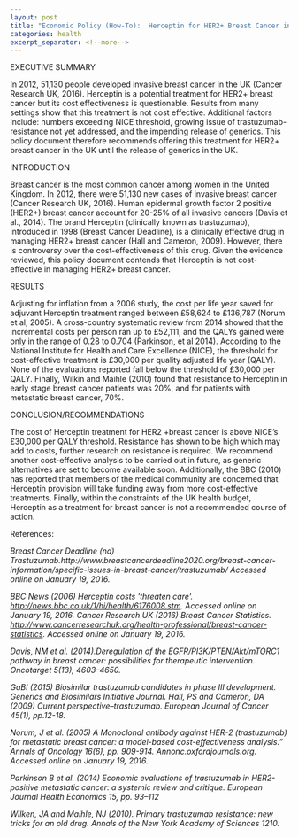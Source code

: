 ```yaml
---
layout: post
title: "Economic Policy (How-To):  Herceptin for HER2+ Breast Cancer in the UK"
categories: health
excerpt_separator: <!--more-->
---
```

EXECUTIVE SUMMARY

In 2012, 51,130 people developed invasive breast cancer in the UK (Cancer Research UK, 2016). Herceptin is a potential treatment for HER2+ breast cancer but its cost effectiveness is questionable. Results from many settings show that this treatment is not cost effective. Additional factors include: numbers exceeding NICE threshold, growing issue of trastuzumab-resistance not yet addressed, and the impending release of generics. This policy document therefore recommends offering this treatment for HER2+ breast cancer in the UK until the release of generics in the UK.

INTRODUCTION

Breast cancer is the most common cancer among women in the United Kingdom. In 2012, there were 51,130 new cases of invasive breast cancer (Cancer Research UK, 2016). Human epidermal growth factor 2 positive (HER2+) breast cancer account for 20-25% of all invasive cancers (Davis et al., 2014). The brand Herceptin (clinically known as trastuzumab), introduced in 1998 (Breast Cancer Deadline), is a clinically effective drug in managing HER2+ breast cancer (Hall and Cameron, 2009). However, there is controversy over the cost-effectiveness of this drug. Given the evidence reviewed, this policy document contends that Herceptin is not cost-effective in managing HER2+ breast cancer.

RESULTS

Adjusting for inflation from a 2006 study, the cost per life year saved for adjuvant  Herceptin treatment ranged between £58,624 to £136,787 (Norum et al, 2005). A cross-country systematic review from 2014 showed that the incremental costs per person ran up to £52,111, and the QALYs gained were only in the range of 0.28 to 0.704 (Parkinson, et al 2014). According to the National Institute for Health and Care Excellence (NICE), the threshold for cost-effective treatment is £30,000 per quality adjusted life year (QALY). None of the evaluations reported fall below the threshold of £30,000 per QALY. Finally, Wilkin and Maihle (2010) found that resistance to Herceptin in early stage breast cancer patients was 20%, and for patients with metastatic breast cancer, 70%.

CONCLUSION/RECOMMENDATIONS

The cost of Herceptin treatment for HER2 +breast cancer is above NICE’s £30,000 per QALY threshold. Resistance has shown to be high which may add to costs, further research on resistance is required. We recommend another cost-effective analysis to be carried out in future, as generic alternatives are set to become available soon. Additionally, the BBC (2010) has reported that members of the medical community are concerned that Herceptin provision will take funding away from more cost-effective treatments. Finally, within the constraints of the UK health budget, Herceptin as a treatment for breast cancer is not a recommended course of action.

References:

<i>
Breast Cancer Deadline (nd) Trastuzumab.http://www.breastcancerdeadline2020.org/breast-cancer-information/specific-issues-in-breast-cancer/trastuzumab/ Accessed online on January 19, 2016.

BBC News (2006) Herceptin costs 'threaten care'. http://news.bbc.co.uk/1/hi/health/6176008.stm. Accessed online on January 19, 2016.
Cancer Research UK (2016) Breast Cancer Statistics. http://www.cancerresearchuk.org/health-professional/breast-cancer-statistics. Accessed online on January 19, 2016.

Davis, NM et al. (2014).Deregulation of the EGFR/PI3K/PTEN/Akt/mTORC1 pathway in breast cancer: possibilities for therapeutic intervention. Oncotarget 5(13), 4603–4650.

GaBI (2015) Biosimilar trastuzumab candidates in phase III development. Generics and Biosimilars Initiative Journal.
Hall, PS and Cameron, DA (2009) Current perspective–trastuzumab. European Journal of Cancer 45(1), pp.12-18.

Norum, J et al. (2005) A Monoclonal antibody against HER-2 (trastuzumab) for metastatic breast cancer: a model-based cost-effectiveness analysis.” Annals of Oncology 16(6), pp. 909-914. Annonc.oxfordjournals.org. Accessed online on January 19, 2016.

Parkinson B et al. (2014) Economic evaluations of trastuzumab in HER2-positive metastatic cancer: a systemic review and critique. European Journal Health Economics 15, pp. 93–112

Wilken, JA and Maihle, NJ (2010). Primary trastuzumab resistance: new tricks for an old drug. Annals of the New York Academy of Sciences 1210.
</i>
